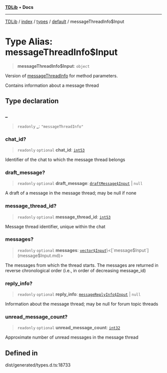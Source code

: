 [**TDLib**](../../../../../../README.md) • **Docs**

***

[TDLib](../../../../../../modules.md) / [index](../../../../../README.md) / [types](../../../README.md) / [default](../README.md) / messageThreadInfo$Input

# Type Alias: messageThreadInfo$Input

> **messageThreadInfo$Input**: `object`

Version of [messageThreadInfo](messageThreadInfo.md) for method parameters.

Contains information about a message thread

## Type declaration

### \_

> `readonly` **\_**: `"messageThreadInfo"`

### chat\_id?

> `readonly` `optional` **chat\_id**: [`int53`](int53.md)

Identifier of the chat to which the message thread belongs

### draft\_message?

> `readonly` `optional` **draft\_message**: [`draftMessage$Input`](draftMessage$Input.md) \| `null`

A draft of a message in the message thread; may be null if none

### message\_thread\_id?

> `readonly` `optional` **message\_thread\_id**: [`int53`](int53.md)

Message thread identifier, unique within the chat

### messages?

> `readonly` `optional` **messages**: [`vector$Input`](vector$Input.md)\<[`message$Input`](message$Input.md)\>

The messages from which the thread starts. The messages are returned in reverse chronological order (i.e., in order of decreasing message_id)

### reply\_info?

> `readonly` `optional` **reply\_info**: [`messageReplyInfo$Input`](messageReplyInfo$Input.md) \| `null`

Information about the message thread; may be null for forum topic threads

### unread\_message\_count?

> `readonly` `optional` **unread\_message\_count**: [`int32`](int32.md)

Approximate number of unread messages in the message thread

## Defined in

dist/generated/types.d.ts:18733
